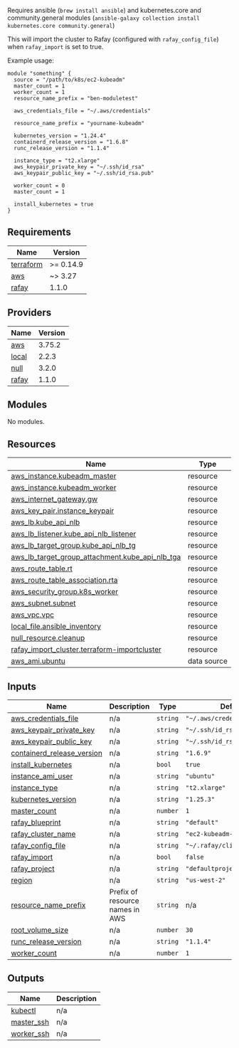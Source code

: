 Requires ansible (`brew install ansible`) and kubernetes.core and community.general modules (`ansible-galaxy collection install kubernetes.core community.general`)

This will import the cluster to Rafay (configured with `rafay_config_file`) when `rafay_import` is set to true.

Example usage:

```
module "something" {
  source = "/path/to/k8s/ec2-kubeadm"
  master_count = 1
  worker_count = 1
  resource_name_prefix = "ben-moduletest"

  aws_credentials_file = "~/.aws/credentials"

  resource_name_prefix = "yourname-kubeadm"

  kubernetes_version = "1.24.4"
  containerd_release_version = "1.6.8"
  runc_release_version = "1.1.4"

  instance_type = "t2.xlarge"
  aws_keypair_private_key = "~/.ssh/id_rsa"
  aws_keypair_public_key = "~/.ssh/id_rsa.pub"

  worker_count = 0
  master_count = 1

  install_kubernetes = true
}
```

<!-- BEGIN_TF_DOCS -->
## Requirements

| Name | Version |
|------|---------|
| <a name="requirement_terraform"></a> [terraform](#requirement\_terraform) | >= 0.14.9 |
| <a name="requirement_aws"></a> [aws](#requirement\_aws) | ~> 3.27 |
| <a name="requirement_rafay"></a> [rafay](#requirement\_rafay) | 1.1.0 |

## Providers

| Name | Version |
|------|---------|
| <a name="provider_aws"></a> [aws](#provider\_aws) | 3.75.2 |
| <a name="provider_local"></a> [local](#provider\_local) | 2.2.3 |
| <a name="provider_null"></a> [null](#provider\_null) | 3.2.0 |
| <a name="provider_rafay"></a> [rafay](#provider\_rafay) | 1.1.0 |

## Modules

No modules.

## Resources

| Name | Type |
|------|------|
| [aws_instance.kubeadm_master](https://registry.terraform.io/providers/hashicorp/aws/latest/docs/resources/instance) | resource |
| [aws_instance.kubeadm_worker](https://registry.terraform.io/providers/hashicorp/aws/latest/docs/resources/instance) | resource |
| [aws_internet_gateway.gw](https://registry.terraform.io/providers/hashicorp/aws/latest/docs/resources/internet_gateway) | resource |
| [aws_key_pair.instance_keypair](https://registry.terraform.io/providers/hashicorp/aws/latest/docs/resources/key_pair) | resource |
| [aws_lb.kube_api_nlb](https://registry.terraform.io/providers/hashicorp/aws/latest/docs/resources/lb) | resource |
| [aws_lb_listener.kube_api_nlb_listener](https://registry.terraform.io/providers/hashicorp/aws/latest/docs/resources/lb_listener) | resource |
| [aws_lb_target_group.kube_api_nlb_tg](https://registry.terraform.io/providers/hashicorp/aws/latest/docs/resources/lb_target_group) | resource |
| [aws_lb_target_group_attachment.kube_api_nlb_tga](https://registry.terraform.io/providers/hashicorp/aws/latest/docs/resources/lb_target_group_attachment) | resource |
| [aws_route_table.rt](https://registry.terraform.io/providers/hashicorp/aws/latest/docs/resources/route_table) | resource |
| [aws_route_table_association.rta](https://registry.terraform.io/providers/hashicorp/aws/latest/docs/resources/route_table_association) | resource |
| [aws_security_group.k8s_worker](https://registry.terraform.io/providers/hashicorp/aws/latest/docs/resources/security_group) | resource |
| [aws_subnet.subnet](https://registry.terraform.io/providers/hashicorp/aws/latest/docs/resources/subnet) | resource |
| [aws_vpc.vpc](https://registry.terraform.io/providers/hashicorp/aws/latest/docs/resources/vpc) | resource |
| [local_file.ansible_inventory](https://registry.terraform.io/providers/hashicorp/local/latest/docs/resources/file) | resource |
| [null_resource.cleanup](https://registry.terraform.io/providers/hashicorp/null/latest/docs/resources/resource) | resource |
| [rafay_import_cluster.terraform-importcluster](https://registry.terraform.io/providers/RafaySystems/rafay/1.1.0/docs/resources/import_cluster) | resource |
| [aws_ami.ubuntu](https://registry.terraform.io/providers/hashicorp/aws/latest/docs/data-sources/ami) | data source |

## Inputs

| Name | Description | Type | Default | Required |
|------|-------------|------|---------|:--------:|
| <a name="input_aws_credentials_file"></a> [aws\_credentials\_file](#input\_aws\_credentials\_file) | n/a | `string` | `"~/.aws/credentials"` | no |
| <a name="input_aws_keypair_private_key"></a> [aws\_keypair\_private\_key](#input\_aws\_keypair\_private\_key) | n/a | `string` | `"~/.ssh/id_rsa"` | no |
| <a name="input_aws_keypair_public_key"></a> [aws\_keypair\_public\_key](#input\_aws\_keypair\_public\_key) | n/a | `string` | `"~/.ssh/id_rsa.pub"` | no |
| <a name="input_containerd_release_version"></a> [containerd\_release\_version](#input\_containerd\_release\_version) | n/a | `string` | `"1.6.9"` | no |
| <a name="input_install_kubernetes"></a> [install\_kubernetes](#input\_install\_kubernetes) | n/a | `bool` | `true` | no |
| <a name="input_instance_ami_user"></a> [instance\_ami\_user](#input\_instance\_ami\_user) | n/a | `string` | `"ubuntu"` | no |
| <a name="input_instance_type"></a> [instance\_type](#input\_instance\_type) | n/a | `string` | `"t2.xlarge"` | no |
| <a name="input_kubernetes_version"></a> [kubernetes\_version](#input\_kubernetes\_version) | n/a | `string` | `"1.25.3"` | no |
| <a name="input_master_count"></a> [master\_count](#input\_master\_count) | n/a | `number` | `1` | no |
| <a name="input_rafay_blueprint"></a> [rafay\_blueprint](#input\_rafay\_blueprint) | n/a | `string` | `"default"` | no |
| <a name="input_rafay_cluster_name"></a> [rafay\_cluster\_name](#input\_rafay\_cluster\_name) | n/a | `string` | `"ec2-kubeadm-import"` | no |
| <a name="input_rafay_config_file"></a> [rafay\_config\_file](#input\_rafay\_config\_file) | n/a | `string` | `"~/.rafay/cli/config.json"` | no |
| <a name="input_rafay_import"></a> [rafay\_import](#input\_rafay\_import) | n/a | `bool` | `false` | no |
| <a name="input_rafay_project"></a> [rafay\_project](#input\_rafay\_project) | n/a | `string` | `"defaultproject"` | no |
| <a name="input_region"></a> [region](#input\_region) | n/a | `string` | `"us-west-2"` | no |
| <a name="input_resource_name_prefix"></a> [resource\_name\_prefix](#input\_resource\_name\_prefix) | Prefix of resource names in AWS | `string` | n/a | yes |
| <a name="input_root_volume_size"></a> [root\_volume\_size](#input\_root\_volume\_size) | n/a | `number` | `30` | no |
| <a name="input_runc_release_version"></a> [runc\_release\_version](#input\_runc\_release\_version) | n/a | `string` | `"1.1.4"` | no |
| <a name="input_worker_count"></a> [worker\_count](#input\_worker\_count) | n/a | `number` | `1` | no |

## Outputs

| Name | Description |
|------|-------------|
| <a name="output_kubectl"></a> [kubectl](#output\_kubectl) | n/a |
| <a name="output_master_ssh"></a> [master\_ssh](#output\_master\_ssh) | n/a |
| <a name="output_worker_ssh"></a> [worker\_ssh](#output\_worker\_ssh) | n/a |
<!-- END_TF_DOCS -->